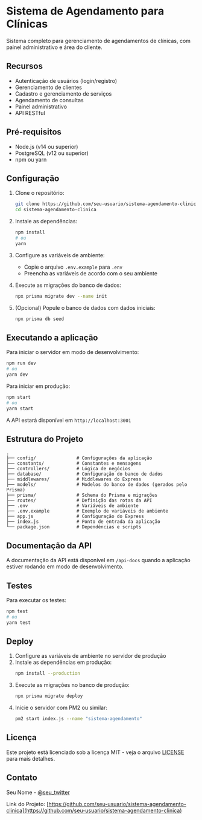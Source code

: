 # Sistema de Agendamento para Clínicas

Sistema completo para gerenciamento de agendamentos de clínicas, com painel administrativo e área do cliente.

## Recursos

- Autenticação de usuários (login/registro)
- Gerenciamento de clientes
- Cadastro e gerenciamento de serviços
- Agendamento de consultas
- Painel administrativo
- API RESTful

## Pré-requisitos

- Node.js (v14 ou superior)
- PostgreSQL (v12 ou superior)
- npm ou yarn

## Configuração

1. Clone o repositório:
   ```bash
   git clone https://github.com/seu-usuario/sistema-agendamento-clinica.git
   cd sistema-agendamento-clinica
   ```

2. Instale as dependências:
   ```bash
   npm install
   # ou
   yarn
   ```

3. Configure as variáveis de ambiente:
   - Copie o arquivo `.env.example` para `.env`
   - Preencha as variáveis de acordo com o seu ambiente

4. Execute as migrações do banco de dados:
   ```bash
   npx prisma migrate dev --name init
   ```

5. (Opcional) Popule o banco de dados com dados iniciais:
   ```bash
   npx prisma db seed
   ```

## Executando a aplicação

Para iniciar o servidor em modo de desenvolvimento:

```bash
npm run dev
# ou
yarn dev
```

Para iniciar em produção:

```bash
npm start
# ou
yarn start
```

A API estará disponível em `http://localhost:3001`

## Estrutura do Projeto

```
.
├── config/               # Configurações da aplicação
├── constants/            # Constantes e mensagens
├── controllers/          # Lógica de negócios
├── database/             # Configuração do banco de dados
├── middlewares/          # Middlewares do Express
├── models/               # Modelos do banco de dados (gerados pelo Prisma)
├── prisma/               # Schema do Prisma e migrações
├── routes/               # Definição das rotas da API
├── .env                  # Variáveis de ambiente
├── .env.example          # Exemplo de variáveis de ambiente
├── app.js                # Configuração do Express
├── index.js              # Ponto de entrada da aplicação
└── package.json          # Dependências e scripts
```

## Documentação da API

A documentação da API está disponível em `/api-docs` quando a aplicação estiver rodando em modo de desenvolvimento.

## Testes

Para executar os testes:

```bash
npm test
# ou
yarn test
```

## Deploy

1. Configure as variáveis de ambiente no servidor de produção
2. Instale as dependências em produção:
   ```bash
   npm install --production
   ```
3. Execute as migrações no banco de produção:
   ```bash
   npx prisma migrate deploy
   ```
4. Inicie o servidor com PM2 ou similar:
   ```bash
   pm2 start index.js --name "sistema-agendamento"
   ```

## Licença

Este projeto está licenciado sob a licença MIT - veja o arquivo [LICENSE](LICENSE) para mais detalhes.

## Contato

Seu Nome - [@seu_twitter](https://twitter.com/seu_twitter)

Link do Projeto: [https://github.com/seu-usuario/sistema-agendamento-clinica](https://github.com/seu-usuario/sistema-agendamento-clinica)
